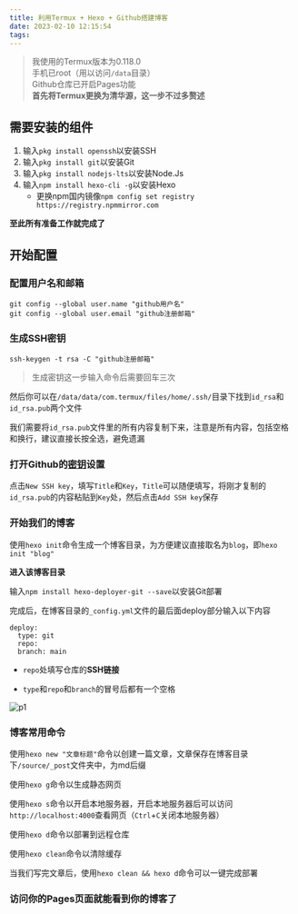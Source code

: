 ```yaml
---
title: 利用Termux + Hexo + Github搭建博客
date: 2023-02-10 12:15:54
tags:
---
```


> 我使用的Termux版本为0.118.0  
> 手机已root（用以访问`/data`目录）  
> Github仓库已开启Pages功能  
> **首先将Termux更换为清华源，这一步不过多赘述**  

## 需要安装的组件  

1. 输入`pkg install openssh`以安装SSH  
2. 输入`pkg install git`以安装Git  
3. 输入`pkg install nodejs-lts`以安装Node.Js  
4. 输入`npm install hexo-cli -g`以安装Hexo  
    * 更换npm国内镜像`npm config set registry https://registry.npmmirror.com`  

**至此所有准备工作就完成了**  

## 开始配置  

### 配置用户名和邮箱  

```
git config --global user.name "github用户名"
git config --global user.email "github注册邮箱"
```

### 生成SSH密钥  

```
ssh-keygen -t rsa -C "github注册邮箱"
```

> 生成密钥这一步输入命令后需要回车三次  

然后你可以在`/data/data/com.termux/files/home/.ssh/`目录下找到`id_rsa`和`id_rsa.pub`两个文件  

我们需要将`id_rsa.pub`文件里的所有内容复制下来，注意是所有内容，包括空格和换行，建议直接长按全选，避免遗漏  

### 打开Github的[密钥](https://github.com/settings/keys)设置  

点击`New SSH key`，填写`Title`和`Key`，`Title`可以随便填写，将刚才复制的`id_rsa.pub`的内容粘贴到`Key`处，然后点击`Add SSH key`保存  

### 开始我们的博客  

使用`hexo init`命令生成一个博客目录，为方便建议直接取名为`blog`，即`hexo init "blog"`  

**进入该博客目录**  

输入`npm install hexo-deployer-git --save`以安装Git部署  

完成后，在博客目录的`_config.yml`文件的最后面deploy部分输入以下内容  

```
deploy:
  type: git
  repo: 
  branch: main
```
* `repo`处填写仓库的**SSH链接**  

* `type`和`repo`和`branch`的冒号后都有一个空格  

![p1](https://s2.loli.net/2023/02/09/wzx5TMpFcAyjEHN.png)  

### 博客常用命令  

使用`hexo new "文章标题"`命令以创建一篇文章，文章保存在博客目录下`/source/_post`文件夹中，为md后缀  

使用`hexo g`命令以生成静态网页  

使用`hexo s`命令以开启本地服务器，开启本地服务器后可以访问`http://localhost:4000`查看网页（`Ctrl`+`C`关闭本地服务器）  

使用`hexo d`命令以部署到远程仓库  

使用`hexo clean`命令以清除缓存  

当我们写完文章后，使用`hexo clean && hexo d`命令可以一键完成部署  

### 访问你的Pages页面就能看到你的博客了  